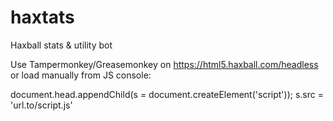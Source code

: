 # haxtats
Haxball stats & utility bot

Use Tampermonkey/Greasemonkey on https://html5.haxball.com/headless or load manually from JS console:

document.head.appendChild(s = document.createElement('script')); s.src = 'url.to/script.js'
